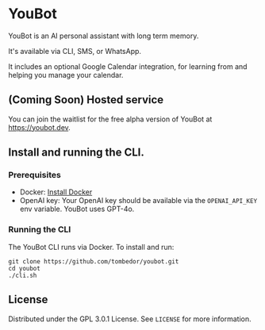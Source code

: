 # YouBot

YouBot is an AI personal assistant with long term memory.

It's available via CLI, SMS, or WhatsApp.

It includes an optional Google Calendar integration, for learning from and helping you manage your calendar.


## (Coming Soon) Hosted service
You can join the waitlist for the free alpha version of YouBot at https://youbot.dev.


## Install and running the CLI.

### Prerequisites

- Docker: [Install Docker](https://docs.docker.com/get-docker/)
- OpenAI key: Your OpenAI key should be available via the `OPENAI_API_KEY` env variable. YouBot uses GPT-4o.

### Running the CLI

The YouBot CLI runs via Docker. To install and run:

```
git clone https://github.com/tombedor/youbot.git
cd youbot
./cli.sh
```

## License

Distributed under the GPL 3.0.1 License. See `LICENSE` for more information.
